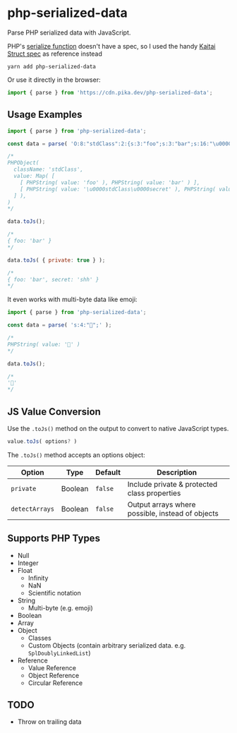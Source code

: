 # php-serialized-data

Parse PHP serialized data with JavaScript.

PHP's [serialize function](https://www.php.net/manual/en/function.serialize) doesn't have a spec, so I used the handy [Kaitai Struct spec](https://formats.kaitai.io/php_serialized_value/index.html) as reference instead

```shell
yarn add php-serialized-data
```

Or use it directly in the browser:

```js
import { parse } from 'https://cdn.pika.dev/php-serialized-data';
```

## Usage Examples

```js
import { parse } from 'php-serialized-data';

const data = parse( 'O:8:"stdClass":2:{s:3:"foo";s:3:"bar";s:16:"\u0000stdClass\u0000secret";s:3:"shh";}' );

/*
PHPObject(
  className: 'stdClass',
  value: Map( [
    [ PHPString( value: 'foo' ), PHPString( value: 'bar' ) ],
    [ PHPString( value: '\u0000stdClass\u0000secret' ), PHPString( value: 'shh' ) ],
  ] ),
)
*/

data.toJs();

/*
{ foo: 'bar' }
*/

data.toJs( { private: true } );

/*
{ foo: 'bar', secret: 'shh' }
*/
```

It even works with multi-byte data like emoji:

```js
import { parse } from 'php-serialized-data';

const data = parse( 's:4:"🐊";' );

/*
PHPString( value: '🐊' )
*/

data.toJs();

/*
'🐊'
*/
```

## JS Value Conversion

Use the `.toJs()` method on the output to convert to native JavaScript types.

```js
value.toJs( options? )
```

The `.toJs()` method accepts an options object:

|Option|Type|Default|Description|
|---|---|---|---|
|`private`|Boolean|`false`|Include private & protected class properties|
|`detectArrays`|Boolean|`false`|Output arrays where possible, instead of objects|

## Supports PHP Types

- Null
- Integer
- Float
  - Infinity
  - NaN
  - Scientific notation
- String
  - Multi-byte (e.g. emoji)
- Boolean
- Array
- Object
  - Classes
  - Custom Objects (contain arbitrary serialized data. e.g. `SplDoublyLinkedList`)
- Reference
  - Value Reference
  - Object Reference
  - Circular Reference

## TODO

- Throw on trailing data
